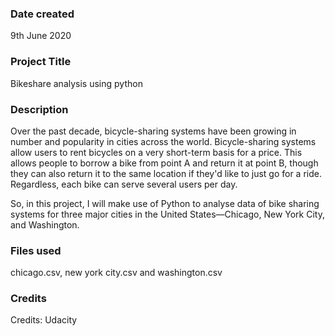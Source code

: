 ### Date created
9th June 2020

### Project Title
Bikeshare analysis using python

### Description
Over the past decade, bicycle-sharing systems have been growing in number and popularity in cities across the world. Bicycle-sharing systems allow users to rent bicycles on a very short-term basis for a price. This allows people to borrow a bike from point A and return it at point B, though they can also return it to the same location if they'd like to just go for a ride. Regardless, each bike can serve several users per day.

So, in this project, I will make use of Python to analyse data of bike sharing systems for three major cities in the United States—Chicago, New York City, and Washington.

### Files used
chicago.csv, new york city.csv and washington.csv

### Credits
Credits: Udacity 

